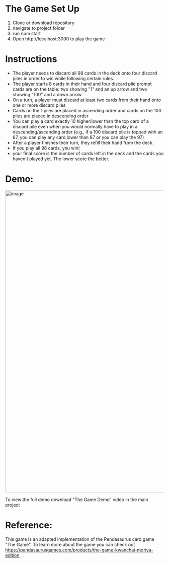 # The Game Set Up
  1. Clone or download repository
  2. navigate to project folder
  3. run npm start
  4. Open http://localhost:3000 to play the game

# Instructions
- The player needs to discard all 98 cards in the deck onto four discard piles in order to win while following certain rules.
- The player starts 8 cards in their hand and four discard pile prompt cards are on the table: two showing "1" and an up arrow and two showing "100" and a down arrow.
- On a turn, a player must discard at least two cards from their hand onto one or more discard piles
- Cards on the 1 piles are placed in ascending order and cards on the 100 piles are placed in descending order
- You can play a card exactly 10 higher/lower than the top card of a discard pile even when you would normally have to play in a descending/ascending order (e.g., if a 100 discard pile is topped with an 87, you can play any card lower than 87 or you can play the 97)
- After a player finishes their turn, they refill their hand from the deck.
- If you play all 98 cards, you win!
- your final score is the number of cards left in the deck and the cards you haven't played yet. The lower score the better.
  
# Demo:
<img width="960" alt="image" src="https://github.com/cmatoussi/thegame/assets/46854568/ece0de55-8645-47d1-8f94-8701f57ba939">

To view the full demo download "The Game Demo" video  in the main project

# Reference:
  This game is an adapted implementation of the Pendasaurus card game "The Game". To learn more about the game you can check out https://pandasaurusgames.com/products/the-game-kwanchai-moriya-edition.
  
